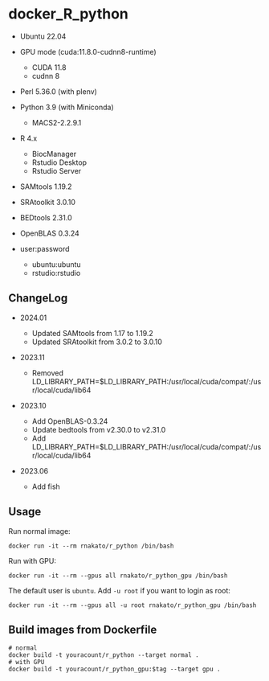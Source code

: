# docker_R_python

- Ubuntu 22.04

- GPU mode (cuda:11.8.0-cudnn8-runtime)
   - CUDA 11.8
   - cudnn 8

- Perl 5.36.0 (with plenv)
- Python 3.9 (with Miniconda)
    - MACS2-2.2.9.1

- R 4.x
    - BiocManager
    - Rstudio Desktop
    - Rstudio Server

- SAMtools 1.19.2
- SRAtoolkit 3.0.10
- BEDtools 2.31.0
- OpenBLAS 0.3.24

- user:password
    - ubuntu:ubuntu
    - rstudio:rstudio

## ChangeLog

- 2024.01
  - Updated SAMtools from 1.17 to 1.19.2
  - Updated SRAtoolkit from 3.0.2 to 3.0.10

- 2023.11
    - Removed LD_LIBRARY_PATH=$LD_LIBRARY_PATH:/usr/local/cuda/compat/:/usr/local/cuda/lib64

- 2023.10
    - Add OpenBLAS-0.3.24
    - Update bedtools from v2.30.0 to v2.31.0
    - Add LD_LIBRARY_PATH=$LD_LIBRARY_PATH:/usr/local/cuda/compat/:/usr/local/cuda/lib64

- 2023.06
  - Add fish


## Usage

Run normal image:

    docker run -it --rm rnakato/r_python /bin/bash

Run with GPU:

    docker run -it --rm --gpus all rnakato/r_python_gpu /bin/bash

The default user is `ubuntu`. Add `-u root` if you want to login as root:

    docker run -it --rm --gpus all -u root rnakato/r_python_gpu /bin/bash

## Build images from Dockerfile

    # normal
    docker build -t youracount/r_python --target normal .
    # with GPU
    docker build -t youracount/r_python_gpu:$tag --target gpu .
 
